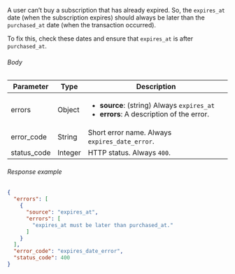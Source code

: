 <!--- ExpiresDate --->

A user can’t buy a subscription that has already expired. So, the `expires_at` date (when the subscription expires) should always be later than the `purchased_at` date (when the transaction occurred).

To fix this, check these dates and ensure that `expires_at` is after `purchased_at`.

###### Body

| Parameter   | Type    | Description                                                  |
| ----------- | ------- | ------------------------------------------------------------ |
| errors      | Object  | <ul><li> **source**: (string) Always `expires_at`</li><li> **errors**: A description of the error.</li></ul> |
| error_code  | String  | Short error name. Always `expires_date_error`.               |
| status_code | Integer | HTTP status. Always `400`.                                   |

###### Response example

```json
{
  "errors": [
    {
      "source": "expires_at",
      "errors": [
        "expires_at must be later than purchased_at."
      ]
    }
  ],
  "error_code": "expires_date_error",
  "status_code": 400
}
```

 